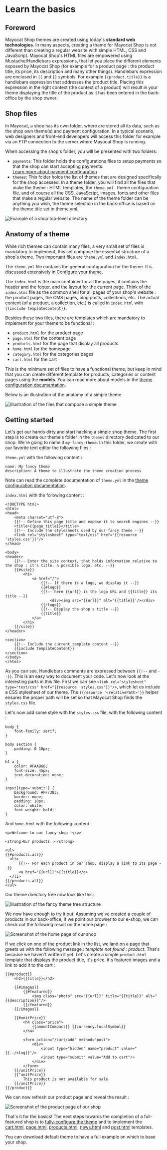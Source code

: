 <!--
  layout: documentation-with-menu
  title: Basics
  -->

Learn the basics
================

Foreword
--------

Mayocat Shop themes are created using today's **standard web technologies**. In many aspects, creating a theme for Mayocat Shop is not different than creating a regular website with simple HTML, CSS and JavaScript. Mayocat Shop's HTML files are empowered using Mustache/Handlebars expressions, that let you place the different elements exposed by Mayocat Shop (for example for a product page : the product title, its price, its description and many other things). Handlebars expression are enclosed in ```{{``` and ```}}``` symbols. For example  ```{{product.title}}``` is a handlebars expression that addresses the product title. Placing this expression in the right context (the context of a product) will result in your theme displaying the title of the product as it has been entered in the back-office by the shop owner.

Shop files
----------

In Mayocat, a shop has its own folder, where are stored all its data, such as the shop own theme(s) and payment configuration. In a typical scenario, web designers and front-end developers will access this folder for example via an FTP connection to the server where Mayocat Shop is running.

When accessing the shop's folder, you will be presented with two folders:

- ```payments```: This folder holds the configurations files to setup payments so that the shop can start accepting payments.<br>[Learn more about payment configuration](/documentation/payments)
- ```themes```: This folder holds the list of themes that are designed specifically for the shop accessed. In a theme folder, you will find all the files that make the theme : HTML templates, the ```theme.yml ``` theme configuration file, and of course  all the CSS, JavaScript, images, fonts and other files that make a regular website. The name of the theme folder can be anything you wish, the theme selection in the back-office is based on the theme title set in theme.yml.

![Example of a shop top-level directory](/images/folder-list.png "Example of a shop top-level directory")

Anatomy of a theme
------------------

While rich themes can contain many files, a very small set of files is mandatory to implement, this set compose the essential structure of a shop's theme. Two important files are ```theme.yml``` and ```index.html```.

The ```theme.yml``` file contains the general configuration for the theme. It is discussed extensively in [Configure your theme](/documentation/theme).

The ```index.html``` is the main container for all the pages, it contains the header and the footer, and the layout for the current page. Think of the ```index.html``` file as the common shell for all pages of your shop's website : the product pages, the CMS pages, blog posts, collections, etc. The actual content (of a product, a collection, etc.) is called in ```index.html``` with ```{{include templateContent}}```.

Besides these two files, there are templates which are mandatory to implement for your theme to be functional :

- ```product.html``` for the product page
- ```page.html``` for the content page
- ```products.html``` for the page that display all products
- ```home.html``` for the homepage
- ```category.html``` for the categories pages
- ```cart.html``` for the cart

This is the minimum set of files to have a functional theme, but keep in mind that you can create different template for products, categories or content pages using the **models**. You can read more about models in the [theme configuration documentation](/documentation/theme).

Below is an illustration of the anatomy of a simple theme

![Illustration of the files that compose a simple theme](/images/theme-files.png "The files of a simple theme")

<a name="getting-started"></a>

Getting started
---------------

Let's get our hands dirty and start hacking a simple shop theme. The first step is to create our theme's folder in the ```themes``` directory dedicated to our shop. We're going to name it ```my-fancy-theme```. In this folder, we create with our favorite text editor the following files :

```theme.yml``` with the following content :

    name: My fancy theme
    description: A theme to illustrate the theme creation process

Note can read the complete documentation of ```theme.yml``` in the  [theme configuration documentation](/documentation/theme).

```index.html``` with the following content :

    <!DOCTYPE html>
    <html>
    <head>
        <meta charset="utf-8">
        {{!-- Define this page title and expose it to search engines --}}
        <title>{{page_title}}</title>
        {{!-- Include the stylesheets used by our fancy theme --}}
        <link rel="stylesheet" type="text/css" href="{{resource 'styles.css'}}"/>
    </head>

    <body>
    <header>
        {{!-- Enter the site context, that holds information relative to the shop : it's title, a possible logo, etc. --}}
        {{#site}}
            <h1>
                <a href="/">
                    {{!-- If there is a logo, we display it --}}
                    {{#logo}}
                    {{!-- here {{url}} is the logo URL and {{title}} its title --}}
                        <div><img src="{{url}}" alt='{{title}}'/></div>
                    {{/logo}}
                    {{!-- Display the shop's title --}}
                    {{title}}
                </a>
            </h1>
        {{/site}}
    </header>

    <section>
        {{!-- Include the current template content --}}
        {{include templateContent}}
    </section>
    </body>
    </html>

As you can see, Handlebars comments are expressed between ```{{!--``` and ```--}}```. This is an easy way to document your code. Let's now look at the interesting parts in this file. First we can see ```<link rel="stylesheet" type="text/css" href="{{resource 'styles.css'}}"/>```, which let us include a CSS stylesheet of our theme. The ```{{resource '<relativePath>'}}``` helper ensures the proper path will be set so that Mayocat Shop finds the ```styles.css``` file.

Let's now add some style with the ```styles.css``` file, with the following content :

    body {
        font-family: serif;
    }

    body section {
        padding: 0 10px;
    }

    h1 a {
        color: #FAAB66;
        font-size: 45px;
        text-decoration: none;
    }

    input[type='submit'] {
        background: #FF7383;
        border: none;
        padding: 10px;
        color: white;
        font-weight: bold;
    }

And ```home.html``` with the following content :

    <p>Welcome to our fancy shop !</p>

    <strong>Our products :</strong>

    <ul>
    {{#products.all}}
      <li>
          {{!-- For each product in our shop, display a link to its page --}}
          <a href="{{url}}">{{title}}</a>
      </li>
    {{/products.all}}
    </ul>

Our theme directory tree now look like this:

![Illustration of the fancy theme tree structure](/images/fancy-theme-tree.png "Fancy theme tree structure")

We now have enough to try it out. Assuming we've created a couple of products in our back-office, if we point our browser to our e-shop, we can check out the following result on the home page :

![Screenshot of the home page of our shop](/images/fancy-shop-home.png "Fancy Shop home page")

If we click on one of the product link in the list, we land on a page that greets us with the following message : _template not found : product_. That's because we haven't written it yet. Let's create a simple ```product.html``` template that displays the product title, it's price, it's featured images and a link to add it to the cart :

    {{#product}}
        <h2>{{title}}</h2>

        {{#images}}
            {{#featured}}
                <img class="photo" src="{{url}}" title="{{title}}" alt="{{description}}"/>
            {{/featured}}
        {{/images}}

        {{#unitPrice}}
            <h4 class="price">
                {{amountCompact}} {{currency.localSymbol}}
            </h4>

            <form action="/cart/add" method="post">
                <div>
                    <input type="hidden" name="product" value="{{../slug}}"/>
                    <input type="submit" value="Add to cart"/>
                </div>
            </form>
        {{/unitPrice}}
        {{^unitPrice}}
            This product is not available for sale.
        {{/unitPrice}}
    {{/product}}

We can now refresh our product page and reveal the result :

![Screenshot of the product page of our shop](/images/fancy-shop-product.png "Fancy Shop product page")

That's it for the basics! The next steps towards the completion of a full-featured shop is to [fully-configure the theme](/documentation/theme) and to implement the [cart.html](/documentation/template-cart), [page.html](/documentation/template-page), [products.html](/documentation/template-products), [news.html](/documentation/template-news) and [post.html](/documentation/template-post) templates.

You can <a>download default theme</a> to have a full example on which to base your shop.
